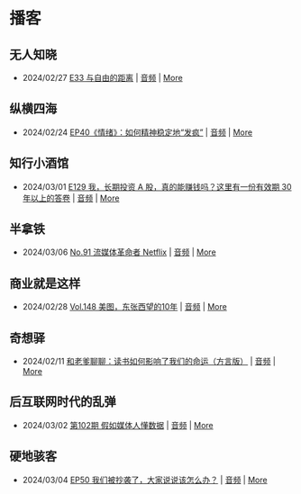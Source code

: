 # 播客

## 无人知晓
- 2024/02/27 [E33 与自由的距离](https://www.xiaoyuzhoufm.com/episode/65dd839000ca19a600292454) | [音频](https://dts-api.xiaoyuzhoufm.com/track/611719d3cb0b82e1df0ad29e/65dd839000ca19a600292454/media.xyzcdn.net/lr8p47Bc7zf4vf0au0-wOVzBooEE.m4a) | [More](channels/%E6%97%A0%E4%BA%BA%E7%9F%A5%E6%99%93.md)

## 纵横四海
- 2024/02/24 [EP40《情绪》：如何精神稳定地“发疯”](https://www.ximalaya.com/sound/708501701) | [音频](https://audio.xmcdn.com/storages/74b7-audiofreehighqps/64/7C/GKwRIJEJrxsdCDajiAKs05eP-aacv2-48K.m4a) | [More](channels/%E7%BA%B5%E6%A8%AA%E5%9B%9B%E6%B5%B7.md)

## 知行小酒馆
- 2024/03/01 [E129 我，长期投资 A 股，真的能赚钱吗？这里有一份有效期 30 年以上的答卷](https://www.xiaoyuzhoufm.com/episode/65e17c6aad514f3bc80ab9e5) | [音频](https://dts-api.xiaoyuzhoufm.com/track/6013f9f58e2f7ee375cf4216/65e17c6aad514f3bc80ab9e5/media.xyzcdn.net/loUxe7vKG98ggUwTb7gFyjKURzEg.m4a) | [More](channels/%E7%9F%A5%E8%A1%8C%E5%B0%8F%E9%85%92%E9%A6%86.md)

## 半拿铁
- 2024/03/06 [No.91 流媒体革命者 Netflix](https://www.ximalaya.com/sound/711622892) | [音频](https://dl.wavpub.com/item/227_31598084_5831.m4a) | [More](channels/%E5%8D%8A%E6%8B%BF%E9%93%81.md)

## 商业就是这样
- 2024/02/28 [Vol.148 美图，东张西望的10年](https://www.ximalaya.com/sound/709601796) | [音频](https://audio.xmcdn.com/storages/e933-audiofreehighqps/C9/50/GKwRIMAJtSP1APFYogKvQmap-aacv2-48K.m4a) | [More](channels/%E5%95%86%E4%B8%9A%E5%B0%B1%E6%98%AF%E8%BF%99%E6%A0%B7.md)

## 奇想驿
- 2024/02/11 [和老爹聊聊：读书如何影响了我们的命运（方言版）](https://www.xiaoyuzhoufm.com/episode/65c839a90bef6c2074d27174) | [音频](https://dts-api.xiaoyuzhoufm.com/track/6034daea97755b8fc9c66480/65c839a90bef6c2074d27174/media.xyzcdn.net/ljFv7ZFgmiyNZuNiYLWTh8I-KQ6F.m4a) | [More](channels/%E5%A5%87%E6%83%B3%E9%A9%BF.md)

## 后互联网时代的乱弹
- 2024/03/02 [第102期 假如媒体人懂数据](https://hosting.wavpub.cn/pie/ep102/) | [音频](https://tk.wavpub.com/WPDL_DxyytHRkSkQmxkfLzGmsqgYhDFAQwwDsSWTsgnsgMQzktmLyKEZjDdvjSm-d6.mp3) | [More](channels/%E5%90%8E%E4%BA%92%E8%81%94%E7%BD%91%E6%97%B6%E4%BB%A3%E7%9A%84%E4%B9%B1%E5%BC%B9.md)

## 硬地骇客
- 2024/03/04 [EP50 我们被抄袭了，大家说说该怎么办？](https://www.xiaoyuzhoufm.com/episode/65e5b923cfdcad8d2c67edba) | [音频](https://dts-api.xiaoyuzhoufm.com/track/640ee2438be5d40013fe4a87/65e5b923cfdcad8d2c67edba/media.xyzcdn.net/lkBTPIPM5GX-Q-Ad0MTokT19bxy6.m4a) | [More](channels/%E7%A1%AC%E5%9C%B0%E9%AA%87%E5%AE%A2.md)

